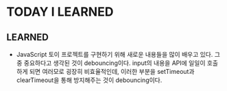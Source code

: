 # TODAY I LEARNED

## LEARNED

- JavaScript
  토이 프로젝트를 구현하기 위해 새로운 내용들을 많이 배우고 있다. 그 중 중요하다고 생각된 것이 debouncing이다. input의 내용을 API에 일일이 호출하게 되면 여러모로 굉장히 비효율적인데, 이러한 부분을 setTimeout과 clearTimeout을 통해 방지해주는 것이 debouncing이다.
